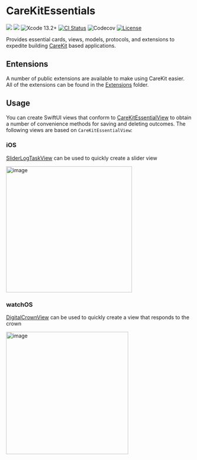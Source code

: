 # CareKitEssentials

[![](https://img.shields.io/endpoint?url=https%3A%2F%2Fswiftpackageindex.com%2Fapi%2Fpackages%2Fnetreconlab%2FCareKitEssentials%2Fbadge%3Ftype%3Dswift-versions)](https://swiftpackageindex.com/netreconlab/CareKitEssentials)
[![](https://img.shields.io/endpoint?url=https%3A%2F%2Fswiftpackageindex.com%2Fapi%2Fpackages%2Fnetreconlab%2FCareKitEssentials%2Fbadge%3Ftype%3Dplatforms)](https://swiftpackageindex.com/netreconlab/CareKitEssentials)
![Xcode 13.2+](https://img.shields.io/badge/xcode-13.2%2B-blue.svg)
[![CI Status](https://github.com/netreconlab/CareKitEssentials/workflows/ci/badge.svg?branch=main)](https://github.com/netreconlab/CareKitEssentials/actions?query=workflow%3Aci)
![Codecov](https://codecov.io/gh/netreconlab/CareKitEssentials/branches/main/graph/badge.svg)
[![License](https://img.shields.io/badge/license-Apache%202.0-blue.svg)](https://github.com/netreconlab/ParseCareKit/#license)

Provides essential cards, views, models, protocols, and extensions to expedite building [CareKit](https://github.com/carekit-apple/CareKit) based applications.

## Entensions
A number of public extensions are available to make using CareKit easier. All of the extensions can be found in the [Extensions](https://github.com/netreconlab/CareKitEssentials/tree/main/Sources/CareKitEssentials/Extensions) folder.

## Usage
You can create SwiftUI views that conform to [CareKitEssentialView](https://github.com/netreconlab/CareKitEssentials/blob/main/Sources/CareKitEssentials/Cards/Shared/CareKitEssentialView.swift) to obtain a number of convenience methods for saving and deleting outcomes. The following views are based on `CareKitEssentialView`:

### iOS
[SliderLogTaskView](https://github.com/netreconlab/CareKitEssentials/blob/main/Sources/CareKitEssentials/Cards/iOS/SliderLog/SliderLogTaskView.swift) can be used to quickly create a slider view

<img width="342" alt="image" src="https://github.com/netreconlab/CareKitEssentials/assets/8621344/3efb4226-50e2-41e1-beef-91bc84cc7d63">

### watchOS
[DigitalCrownView](https://github.com/netreconlab/CareKitEssentials/blob/main/Sources/CareKitEssentials/Cards/watchOS/DigitalCrown/DigitalCrownView.swift) can be used to quickly create a view that responds to the crown

<img width="332" alt="image" src="https://github.com/netreconlab/CareKitEssentials/assets/8621344/02023682-75f4-4dff-a575-fa3ffd213cc3">
